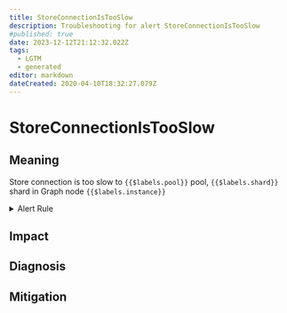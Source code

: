```yaml
---
title: StoreConnectionIsTooSlow
description: Troubleshooting for alert StoreConnectionIsTooSlow
#published: true
date: 2023-12-12T21:12:32.022Z
tags: 
  - LGTM
  - generated
editor: markdown
dateCreated: 2020-04-10T18:32:27.079Z
---
```


# StoreConnectionIsTooSlow

## Meaning
[//]: # "Short paragraph that explains what the alert means"
Store connection is too slow to `{{$labels.pool}}` pool, `{{$labels.shard}}` shard in Graph node `{{$labels.instance}}`

<details>
  <summary>Alert Rule</summary>

{{% rule "graph-node/graph-node-internal.yml" "StoreConnectionIsTooSlow" %}}

{{% comment %}}

```yaml
alert: StoreConnectionIsTooSlow
expr: store_connection_wait_time_ms > 10
for: 0m
labels:
    severity: warning
annotations:
    summary: Store connection is too slow (instance {{ $labels.instance }})
    description: |-
        Store connection is too slow to `{{$labels.pool}}` pool, `{{$labels.shard}}` shard in Graph node `{{$labels.instance}}`
          VALUE = {{ $value }}
          LABELS = {{ $labels }}
    runbook: https://github.com/srerun/prometheus-alerts/blob/main/content/runbooks/graph-node-internal/StoreConnectionIsTooSlow.md

```

{{% /comment %}}

</details>


## Impact
[//]: # "What could / will happen if the alert is not addressed"



## Diagnosis
[//]: # "Steps to take to identify the cause of the problem"



## Mitigation
[//]: # "The steps necessary to resolve the alert"
